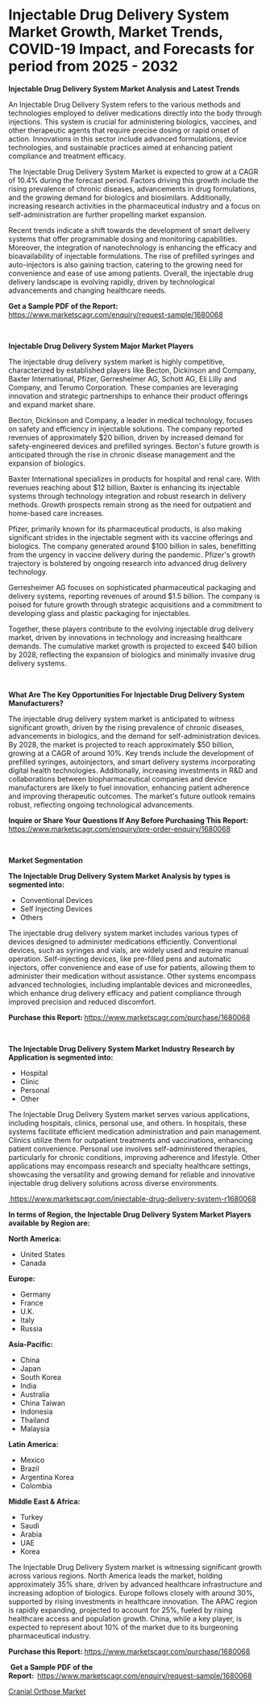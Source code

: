 <p><h1>Injectable Drug Delivery System Market Growth, Market Trends, COVID-19 Impact, and Forecasts for period from 2025 - 2032</h1></p><p><strong>Injectable Drug Delivery System Market Analysis and Latest Trends</strong></p>
<p><p>An Injectable Drug Delivery System refers to the various methods and technologies employed to deliver medications directly into the body through injections. This system is crucial for administering biologics, vaccines, and other therapeutic agents that require precise dosing or rapid onset of action. Innovations in this sector include advanced formulations, device technologies, and sustainable practices aimed at enhancing patient compliance and treatment efficacy.</p><p>The Injectable Drug Delivery System Market is expected to grow at a CAGR of 10.4% during the forecast period. Factors driving this growth include the rising prevalence of chronic diseases, advancements in drug formulations, and the growing demand for biologics and biosimilars. Additionally, increasing research activities in the pharmaceutical industry and a focus on self-administration are further propelling market expansion.</p><p>Recent trends indicate a shift towards the development of smart delivery systems that offer programmable dosing and monitoring capabilities. Moreover, the integration of nanotechnology is enhancing the efficacy and bioavailability of injectable formulations. The rise of prefilled syringes and auto-injectors is also gaining traction, catering to the growing need for convenience and ease of use among patients. Overall, the injectable drug delivery landscape is evolving rapidly, driven by technological advancements and changing healthcare needs.</p></p>
<p><strong>Get a Sample PDF of the Report:&nbsp;</strong> <a href="https://www.marketscagr.com/enquiry/request-sample/1680068?utm_campaign=3101&utm_medium=2&utm_source=Github&utm_content=ia&utm_term=25032025&utm_id=injectable-drug-delivery-system">https://www.marketscagr.com/enquiry/request-sample/1680068</a></p>
<p>&nbsp;</p>
<p><strong>Injectable Drug Delivery System Major Market Players</strong></p>
<p><p>The injectable drug delivery system market is highly competitive, characterized by established players like Becton, Dickinson and Company, Baxter International, Pfizer, Gerresheimer AG, Schott AG, Eli Lilly and Company, and Terumo Corporation. These companies are leveraging innovation and strategic partnerships to enhance their product offerings and expand market share.</p><p>Becton, Dickinson and Company, a leader in medical technology, focuses on safety and efficiency in injectable solutions. The company reported revenues of approximately $20 billion, driven by increased demand for safety-engineered devices and prefilled syringes. Becton's future growth is anticipated through the rise in chronic disease management and the expansion of biologics.</p><p>Baxter International specializes in products for hospital and renal care. With revenues reaching about $12 billion, Baxter is enhancing its injectable systems through technology integration and robust research in delivery methods. Growth prospects remain strong as the need for outpatient and home-based care increases.</p><p>Pfizer, primarily known for its pharmaceutical products, is also making significant strides in the injectable segment with its vaccine offerings and biologics. The company generated around $100 billion in sales, benefitting from the urgency in vaccine delivery during the pandemic. Pfizer's growth trajectory is bolstered by ongoing research into advanced drug delivery technology.</p><p>Gerresheimer AG focuses on sophisticated pharmaceutical packaging and delivery systems, reporting revenues of around $1.5 billion. The company is poised for future growth through strategic acquisitions and a commitment to developing glass and plastic packaging for injectables.</p><p>Together, these players contribute to the evolving injectable drug delivery market, driven by innovations in technology and increasing healthcare demands. The cumulative market growth is projected to exceed $40 billion by 2028, reflecting the expansion of biologics and minimally invasive drug delivery systems.</p></p>
<p>&nbsp;</p>
<p><strong>What Are The Key Opportunities For Injectable Drug Delivery System Manufacturers?</strong></p>
<p><p>The injectable drug delivery system market is anticipated to witness significant growth, driven by the rising prevalence of chronic diseases, advancements in biologics, and the demand for self-administration devices. By 2028, the market is projected to reach approximately $50 billion, growing at a CAGR of around 10%. Key trends include the development of prefilled syringes, autoinjectors, and smart delivery systems incorporating digital health technologies. Additionally, increasing investments in R&D and collaborations between biopharmaceutical companies and device manufacturers are likely to fuel innovation, enhancing patient adherence and improving therapeutic outcomes. The market's future outlook remains robust, reflecting ongoing technological advancements.</p></p>
<p><strong>Inquire or Share Your Questions If Any Before Purchasing This Report:</strong> <a href="https://www.marketscagr.com/enquiry/pre-order-enquiry/1680068?utm_campaign=3101&utm_medium=2&utm_source=Github&utm_content=ia&utm_term=25032025&utm_id=injectable-drug-delivery-system">https://www.marketscagr.com/enquiry/pre-order-enquiry/1680068</a></p>
<p>&nbsp;</p>
<p><strong>Market Segmentation</strong></p>
<p><strong>The Injectable Drug Delivery System Market Analysis by types is segmented into:</strong></p>
<p><ul><li>Conventional Devices</li><li>Self Injecting Devices</li><li>Others</li></ul></p>
<p><p>The injectable drug delivery system market includes various types of devices designed to administer medications efficiently. Conventional devices, such as syringes and vials, are widely used and require manual operation. Self-injecting devices, like pre-filled pens and automatic injectors, offer convenience and ease of use for patients, allowing them to administer their medication without assistance. Other systems encompass advanced technologies, including implantable devices and microneedles, which enhance drug delivery efficacy and patient compliance through improved precision and reduced discomfort.</p></p>
<p><strong>Purchase this Report:&nbsp;</strong><a href="https://www.marketscagr.com/purchase/1680068?utm_campaign=3101&utm_medium=2&utm_source=Github&utm_content=ia&utm_term=25032025&utm_id=injectable-drug-delivery-system">https://www.marketscagr.com/purchase/1680068</a></p>
<p>&nbsp;</p>
<p><strong>The Injectable Drug Delivery System Market Industry Research by Application is segmented into:</strong></p>
<p><ul><li>Hospital</li><li>Clinic</li><li>Personal</li><li>Other</li></ul></p>
<p><p>The Injectable Drug Delivery System market serves various applications, including hospitals, clinics, personal use, and others. In hospitals, these systems facilitate efficient medication administration and pain management. Clinics utilize them for outpatient treatments and vaccinations, enhancing patient convenience. Personal use involves self-administered therapies, particularly for chronic conditions, improving adherence and lifestyle. Other applications may encompass research and specialty healthcare settings, showcasing the versatility and growing demand for reliable and innovative injectable drug delivery solutions across diverse environments.</p></p>
<p><a href="https://www.marketscagr.com/injectable-drug-delivery-system-r1680068?utm_campaign=3101&utm_medium=2&utm_source=Github&utm_content=ia&utm_term=25032025&utm_id=injectable-drug-delivery-system">&nbsp;https://www.marketscagr.com/injectable-drug-delivery-system-r1680068</a></p>
<p><strong>In terms of Region, the Injectable Drug Delivery System Market Players available by Region are:</strong></p>
<p>
    <p> <strong> North America: </strong>
        <ul>
            <li>United States</li>
            <li>Canada</li>
        </ul>
        </p> 
    <p> <strong> Europe: </strong>
        <ul>
            <li>Germany</li>
            <li>France</li>
            <li>U.K.</li>
            <li>Italy</li>
            <li>Russia</li>
        </ul>
        </p> 
    <p> <strong> Asia-Pacific: </strong>
        <ul>
            <li>China</li>
            <li>Japan</li>
            <li>South Korea</li>
            <li>India</li>
            <li>Australia</li>
            <li>China Taiwan</li>
            <li>Indonesia</li>
            <li>Thailand</li>
            <li>Malaysia</li>
        </ul>
        </p> 
    <p> <strong> Latin America: </strong>
        <ul>
            <li>Mexico</li>
            <li>Brazil</li>
            <li>Argentina Korea</li>
            <li>Colombia</li>
        </ul>
        </p> 
    <p> <strong> Middle East & Africa: </strong>
        <ul>
            <li>Turkey</li>
            <li>Saudi</li>
            <li>Arabia</li>
            <li>UAE</li>
            <li>Korea</li>
        </ul>
    </p>
    </p>
<p><p>The Injectable Drug Delivery System market is witnessing significant growth across various regions. North America leads the market, holding approximately 35% share, driven by advanced healthcare infrastructure and increasing adoption of biologics. Europe follows closely with around 30%, supported by rising investments in healthcare innovation. The APAC region is rapidly expanding, projected to account for 25%, fueled by rising healthcare access and population growth. China, while a key player, is expected to represent about 10% of the market due to its burgeoning pharmaceutical industry.</p></p>
<p><strong>Purchase this Report: </strong><a href="https://www.marketscagr.com/purchase/1680068?utm_campaign=3101&utm_medium=2&utm_source=Github&utm_content=ia&utm_term=25032025&utm_id=injectable-drug-delivery-system">https://www.marketscagr.com/purchase/1680068</a></p>
<p>&nbsp;<strong>Get a Sample PDF of the Report:&nbsp;&nbsp;</strong><a href="https://www.marketscagr.com/enquiry/request-sample/1680068?utm_campaign=3101&utm_medium=2&utm_source=Github&utm_content=ia&utm_term=25032025&utm_id=injectable-drug-delivery-system">https://www.marketscagr.com/enquiry/request-sample/1680068</a></p>
<p><strong></strong></p>
<p><p><a href="https://github.com/aslinalirey9/Market-Research-Report-List-1/blob/main/cranial-orthose-market.md?utm_campaign=3101&utm_medium=2&utm_source=Github&utm_content=ia&utm_term=25032025&utm_id=injectable-drug-delivery-system">Cranial Orthose Market</a></p></p>